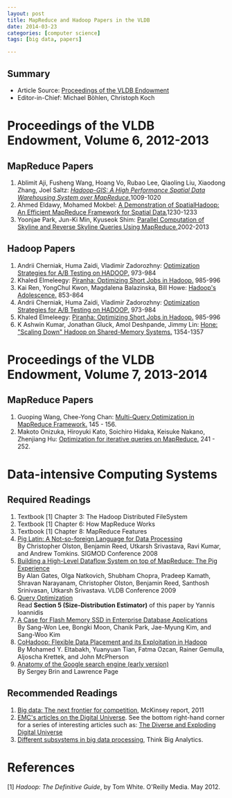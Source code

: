 ```yaml
---
layout: post
title: MapReduce and Hadoop Papers in the VLDB 
date: 2014-03-23
categories: [computer science]
tags: [big data, papers]

---
```


## Summary

* Article Source: [Proceedings of the VLDB Endowment](http://www.vldb.org/pvldb/vol6.html)  
* Editor-in-Chief: Michael Böhlen, Christoph Koch

# Proceedings of the VLDB Endowment, Volume 6, 2012-2013

## MapReduce Papers

1. Ablimit Aji, Fusheng Wang, Hoang Vo, Rubao Lee, Qiaoling Liu, Xiaodong Zhang, Joel Saltz:
[*Hadoop-GIS: A High Performance Spatial Data Warehousing System over MapReduce.*](http://www.vldb.org/pvldb/vol6/p1009-aji.pdf)1009-1020  
2. Ahmed Eldawy, Mohamed Mokbel:
[A Demonstration of SpatialHadoop: An Efficient MapReduce Framework for Spatial Data.](http://www.vldb.org/pvldb/vol6/p1230-mokbel.pdf)1230-1233  
3. Yoonjae Park, Jun-Ki Min, Kyuseok Shim:
[Parallel Computation of Skyline and Reverse Skyline Queries Using MapReduce.](http://www.vldb.org/pvldb/vol6/p2002-shim.pdf)2002-2013

## Hadoop Papers

1. Andrii Cherniak, Huma Zaidi, Vladimir Zadorozhny:
[Optimization Strategies for A/B Testing on HADOOP.](http://www.vldb.org/pvldb/vol6/p973-cherniak.pdf) 973-984  
2. Khaled Elmeleegy:
[Piranha: Optimizing Short Jobs in Hadoop.](http://www.vldb.org/pvldb/vol6/p985-elmeleegy.pdf) 985-996  
3. Kai Ren, YongChul Kwon, Magdalena Balazinska, Bill Howe:
[Hadoop's Adolescence.](http://www.vldb.org/pvldb/vol6/p853-ren.pdf) 853-864  
4. Andrii Cherniak, Huma Zaidi, Vladimir Zadorozhny:
[Optimization Strategies for A/B Testing on HADOOP.](http://www.vldb.org/pvldb/vol6/p973-cherniak.pdf) 973-984  
5. Khaled Elmeleegy:
[Piranha: Optimizing Short Jobs in Hadoop.](http://www.vldb.org/pvldb/vol6/p985-elmeleegy.pdf) 985-996  
6. K Ashwin Kumar, Jonathan Gluck, Amol Deshpande, Jimmy Lin:
[Hone: "Scaling Down" Hadoop on Shared-Memory Systems.](http://www.vldb.org/pvldb/vol6/p1354-kumar.pdf) 1354-1357  


# Proceedings of the VLDB Endowment, Volume 7, 2013-2014

## MapReduce Papers

1. Guoping Wang, Chee-Yong Chan:
[Multi-Query Optimization in MapReduce Framework.](http://www.vldb.org/pvldb/vol7/p145-wang.pdf) 145 - 156.  
2. Makoto Onizuka, Hiroyuki Kato, Soichiro Hidaka, Keisuke Nakano, Zhenjiang Hu:
[Optimization for iterative queries on MapReduce.](http://www.vldb.org/pvldb/vol7/p241-onizuka.pdf) 241 - 252.


# Data-intensive Computing Systems

Required Readings
-----------------

1.  Textbook [1] Chapter 3: The Hadoop Distributed FileSystem
2.  Textbook [1] Chapter 6: How MapReduce Works
3.  Textbook [1] Chapter 8: MapReduce Features
4.  [Pig Latin: A Not-so-foreign Language for Data
    Processing](http://research.yahoo.com/files/sigmod08.pdf)\
     By Christopher Olston, Benjamin Reed, Utkarsh Srivastava, Ravi
    Kumar, and Andrew Tomkins. SIGMOD Conference 2008
5.  [Building a High-Level Dataflow System on top of MapReduce: The Pig
    Experience](http://www.vldb.org/pvldb/2/vldb09-1074.pdf) \
     By Alan Gates, Olga Natkovich, Shubham Chopra, Pradeep Kamath,
    Shravan Narayanam, Christopher Olston, Benjamin Reed, Santhosh
    Srinivasan, Utkarsh Srivastava. VLDB Conference 2009
6.  [Query Optimization](Readings/query-opt.ps) \
     Read **Section 5 (Size-Distribution Estimator)** of this paper by
    Yannis Ioannidis
7.  [A Case for Flash Memory SSD in Enterprise Database
    Applications](http://www.cs.arizona.edu/~bkmoon/papers/sigmod08ssd.pdf)
    \
     By Sang-Won Lee, Bongki Moon, Chanik Park, Jae-Myung Kim, and
    Sang-Woo Kim
8.  [CoHadoop: Flexible Data Placement and its Exploitation in
    Hadoop](https://researcher.ibm.com/researcher/files/us-ytian/colocation.pdf)
    \
     By Mohamed Y. Eltabakh, Yuanyuan Tian, Fatma Ozcan, Rainer Gemulla,
    Aljoscha Krettek, and John McPherson
9.  [Anatomy of the Google search engine (early
    version)](http://infolab.stanford.edu/~backrub/google.html) \
     By Sergey Brin and Lawrence Page

Recommended Readings
--------------------

1.  [Big data: The next frontier for
    competition](http://www.mckinsey.com/en/Features/Big_Data.aspx),
    McKinsey report, 2011
2.  [EMC's articles on the Digital
    Universe](http://www.emc.com/leadership/programs/digital-universe.htm).
    See the bottom right-hand corner for a series of interesting
    articles such as: [The Diverse and Exploding Digital
    Universe](http://www.emc.com/collateral/analyst-reports/expanding-digital-idc-white-paper.pdf)
3.  [Different subsystems in big data
    processing](http://www.thinkbiganalytics.com/resources_reference),
    Think Big Analytics.

# References
[1] *Hadoop: The Definitive Guide*, by Tom White. O'Reilly Media. May 2012.